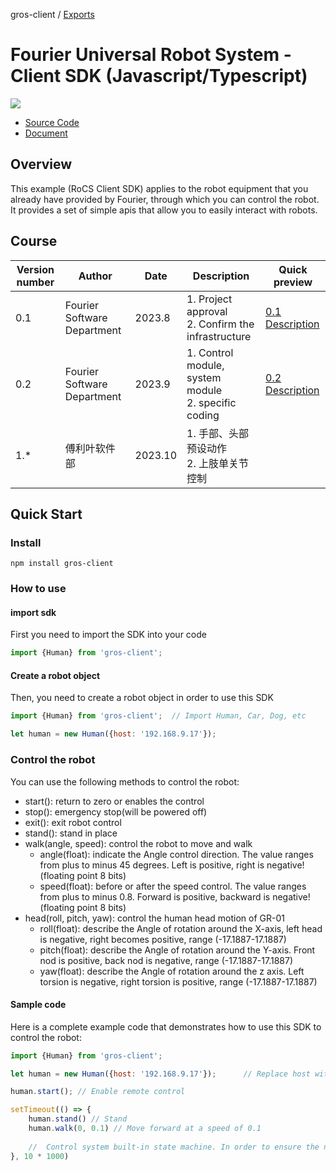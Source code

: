 gros-client / [Exports](sdks/sdk_js/modules.md)

# Fourier Universal Robot System - Client SDK (Javascript/Typescript)
![](sdks/sdk_js/pics/banner.jpeg)

* [Source Code](https://github.com/FFTAI/gros_client_js.git)
* [Document](sdks/sdk_js/modules.md)

## Overview
This example (RoCS Client SDK) applies to the robot equipment that you already have provided by Fourier, through which you can control the robot. It provides a set of simple apis that allow you to easily interact with robots.

## Course

| Version number | Author | Date | Description | Quick preview |
|-----|--------|--------|------------------------------|--------------------------------------------|
| 0.1 | Fourier Software Department  | 2023.8 | 1. Project approval <br/>2. Confirm the infrastructure       | [0.1 Description](https://fftai.github.io/v0.1.html) |
| 0.2 | Fourier Software Department  | 2023.9 | 1. Control module, system module<br/>2. specific coding | [0.2 Description](https://fftai.github.io/v0.2.html) |
| 1.* | 傅利叶软件部 | 2023.10 | 1. 手部、头部预设动作<br/>2. 上肢单关节控制  |  |

## Quick Start

### Install

```shell
npm install gros-client
```

### How to use
#### import sdk
First you need to import the SDK into your code

```javascript
import {Human} from 'gros-client';   
```
#### Create a robot object
Then, you need to create a robot object in order to use this SDK

```javascript
import {Human} from 'gros-client';  // Import Human, Car, Dog, etc

let human = new Human({host: '192.168.9.17'});
```

### Control the robot
You can use the following methods to control the robot:

- start(): return to zero or enables the control
- stop(): emergency stop(will be powered off)
- exit(): exit robot control
- stand(): stand in place
- walk(angle, speed): control the robot to move and walk
    - angle(float): indicate the Angle control direction. The value ranges from plus to minus 45 degrees. Left is positive, right is negative! (floating point 8 bits)
    - speed(float): before or after the speed control. The value ranges from plus to minus 0.8. Forward is positive, backward is negative! (floating point 8 bits)
- head(roll, pitch, yaw): control the human head motion of GR-01
    - roll(float): describe the Angle of rotation around the X-axis, left head is negative, right becomes positive, range (-17.1887-17.1887)
    - pitch(float): describe the Angle of rotation around the Y-axis. Front nod is positive, back nod is negative, range (-17.1887-17.1887)
    - yaw(float): describe the Angle of rotation around the z axis. Left torsion is negative, right torsion is positive, range (-17.1887-17.1887)
#### Sample code
Here is a complete example code that demonstrates how to use this SDK to control the robot:

```javascript
import {Human} from 'gros-client';  

let human = new Human({host: '192.168.9.17'});      // Replace host with the ip of the device you own

human.start(); // Enable remote control

setTimeout(() => {
    human.stand() // Stand
    human.walk(0, 0.1) // Move forward at a speed of 0.1
    
    //  Control system built-in state machine. In order to ensure the normal calibration and startup of the robot, it is recommended to execute subsequent commands 10 seconds after the start() command
}, 10 * 1000)
```
